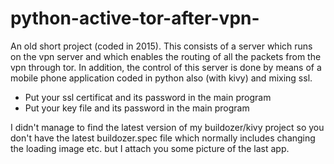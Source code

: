 # python-active-tor-after-vpn-
An old short project (coded in 2015). This consists of a server which runs on the vpn server and which enables the routing of all the packets from the vpn through tor. In addition, the control of this server is done by means of a mobile phone application coded in python also (with kivy) and mixing ssl. 

* Put your ssl certificat and its password in the main program
* Put your key file and its password in the main program

I didn't manage to find the latest version of my buildozer/kivy project so you don't have the latest buildozer.spec file which normally includes changing the loading image etc. but I attach you some picture of the last app.
